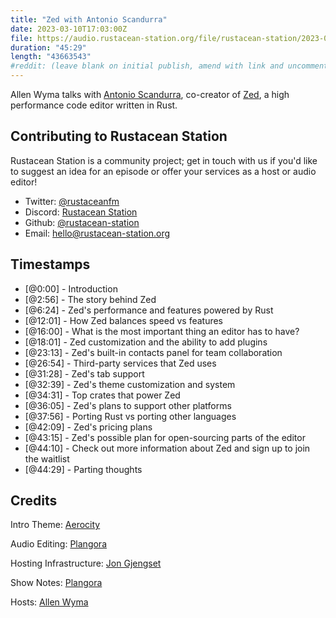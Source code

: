 ```yaml
---
title: "Zed with Antonio Scandurra"
date: 2023-03-10T17:03:00Z
file: https://audio.rustacean-station.org/file/rustacean-station/2023-03-10-antonio-scandurra.mp3
duration: "45:29"
length: "43663543"
#reddit: (leave blank on initial publish, amend with link and uncomment this line after Reddit thread has been posted)
---
```

Allen Wyma talks with [Antonio Scandurra](https://twitter.com/as__cii), co-creator of [Zed](https://zed.dev), a high performance code editor written in Rust.

## Contributing to Rustacean Station

Rustacean Station is a community project; get in touch with us if you'd like to suggest an idea for an episode or offer your services as a host or audio editor!

- Twitter: [@rustaceanfm](https://twitter.com/rustaceanfm)
- Discord: [Rustacean Station](https://discord.gg/cHc3Gyc)
- Github: [@rustacean-station](https://github.com/rustacean-station/)
- Email: [hello@rustacean-station.org](mailto:hello@rustacean-station.org)

## Timestamps
- [@0:00] - Introduction
- [@2:56] - The story behind Zed
- [@6:24] - Zed's performance and features powered by Rust
- [@12:01] - How Zed balances speed vs features
- [@16:00] - What is the most important thing an editor has to have?
- [@18:01] - Zed customization and the ability to add plugins
- [@23:13] - Zed's built-in contacts panel for team collaboration
- [@26:54] - Third-party services that Zed uses
- [@31:28] - Zed's tab support
- [@32:39] - Zed's theme customization and system
- [@34:31] - Top crates that power Zed
- [@36:05] - Zed's plans to support other platforms
- [@37:56] - Porting Rust vs porting other languages
- [@42:09] - Zed's pricing plans
- [@43:15] - Zed's possible plan for open-sourcing parts of the editor
- [@44:10] - Check out more information about Zed and sign up to join the waitlist
- [@44:29] - Parting thoughts

## Credits
Intro Theme: [Aerocity](https://twitter.com/AerocityMusic)

Audio Editing: [Plangora](https://twitter.com/plangora)

Hosting Infrastructure: [Jon Gjengset](https://twitter.com/jonhoo/)

Show Notes: [Plangora](https://twitter.com/plangora)

Hosts: [Allen Wyma](https://twitter.com/allenwyma)
